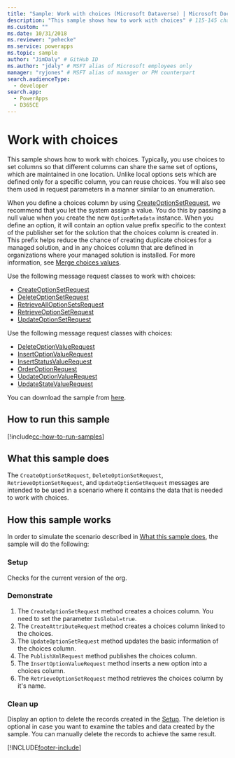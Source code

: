 ```yaml
---
title: "Sample: Work with choices (Microsoft Dataverse) | Microsoft Docs" # Intent and product brand in a unique string of 43-59 chars including spaces
description: "This sample shows how to work with choices" # 115-145 characters including spaces. This abstract displays in the search result.
ms.custom: ""
ms.date: 10/31/2018
ms.reviewer: "pehecke"
ms.service: powerapps
ms.topic: sample
author: "JimDaly" # GitHub ID
ms.author: "jdaly" # MSFT alias of Microsoft employees only
manager: "ryjones" # MSFT alias of manager or PM counterpart
search.audienceType: 
  - developer
search.app: 
  - PowerApps
  - D365CE
---
```


# Work with choices



This sample shows how to work with choices. Typically, you use choices to set columns so that different columns can share the same set of options, which are maintained in one location. Unlike local options sets which are defined only for a specific column, you can reuse choices. You will also see them used in request parameters in a manner similar to an enumeration.

When you define a choices column by using [CreateOptionSetRequest](/dotnet/api/microsoft.xrm.sdk.messages.createoptionsetrequest?view=dynamics-general-ce-9), we recommend that you let the system assign a value. You do this by passing a null value when you create the new `OptionMetadata` instance. When you define an option, it will contain an option value prefix specific to the context of the publisher set for the solution that the choices column is created in. This prefix helps reduce the chance of creating duplicate choices for a managed solution, and in any choices column that are defined in organizations where your managed solution is installed. For more information, see [Merge choices values](/power-platform/alm/how-managed-solutions-merged#merge-option-set-options).

Use the following message request classes to work with choices:

- [CreateOptionSetRequest](/dotnet/api/microsoft.xrm.sdk.messages.createoptionsetrequest?view=dynamics-general-ce-9)
- [DeleteOptionSetRequest](/dotnet/api/microsoft.xrm.sdk.messages.deleteoptionsetrequest?view=dynamics-general-ce-9)
- [RetrieveAllOptionSetsRequest](/dotnet/api/microsoft.xrm.sdk.messages.retrievealloptionsetsrequest?view=dynamics-general-ce-9)
- [RetrieveOptionSetRequest](/dotnet/api/microsoft.xrm.sdk.messages.retrieveoptionsetrequest?view=dynamics-general-ce-9)
- [UpdateOptionSetRequest](/dotnet/api/microsoft.xrm.sdk.messages.updateoptionsetrequest?view=dynamics-general-ce-9)

Use the following message request classes with choices:

- [DeleteOptionValueRequest](/dotnet/api/microsoft.xrm.sdk.messages.deleteoptionvaluerequest?view=dynamics-general-ce-9)
- [InsertOptionValueRequest](/dotnet/api/microsoft.xrm.sdk.messages.insertoptionvaluerequest?view=dynamics-general-ce-9)
- [InsertStatusValueRequest](/dotnet/api/microsoft.xrm.sdk.messages.insertstatusvaluerequest?view=dynamics-general-ce-9)
- [OrderOptionRequest](/dotnet/api/microsoft.xrm.sdk.messages.orderoptionrequest?view=dynamics-general-ce-9)
- [UpdateOptionValueRequest](/dotnet/api/microsoft.xrm.sdk.messages.updateoptionvaluerequest?view=dynamics-general-ce-9)
- [UpdateStateValueRequest](/dotnet/api/microsoft.xrm.sdk.messages.updatestatevaluerequest?view=dynamics-general-ce-9)

You can download the sample from [here](https://github.com/microsoft/PowerApps-Samples/tree/master/cds/orgsvc/C%23/WorkWithOptionSets).

## How to run this sample

[!include[cc-how-to-run-samples](../../includes/cc-how-to-run-samples.md)]

## What this sample does

The `CreateOptionSetRequest`, `DeleteOptionSetRequest`, `RetrieveOptionSetRequest`, and  `UpdateOptionSetRequest` messages are intended to be used in a scenario where it contains the data that is needed to work with choices.

## How this sample works

In order to simulate the scenario described in [What this sample does](#what-this-sample-does), the sample will do the following:

### Setup

Checks for the current version of the org.

### Demonstrate

1. The `CreateOptionSetRequest` method creates a choices column. You need to set the parameter `IsGlobal=true`.  
2. The `CreateAttributeRequest` method creates a choices column linked to the choices.
3. The `UpdateOptionSetRequest` method updates the basic information of the choices column.
4. The `PublishXmlRequest` method publishes the choices column.
5. The `InsertOptionValueRequest` method inserts a new option into a choices column.
6. The `RetrieveOptionSetRequest` method retrieves the choices column by it's name.

### Clean up

Display an option to delete the records created in the [Setup](#setup). The deletion is optional in case you want to examine the tables and data created by the sample. You can manually delete the records to achieve the same result.


[!INCLUDE[footer-include](../../../../includes/footer-banner.md)]
